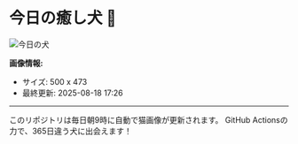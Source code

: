 # 今日の癒し犬 🐶

![今日の犬](https://cdn2.thedogapi.com/images/tnyhQd2vI.jpg)

**画像情報:**
- サイズ: 500 x 473
- 最終更新: 2025-08-18 17:26

---

このリポジトリは毎日朝9時に自動で猫画像が更新されます。
GitHub Actionsの力で、365日違う犬に出会えます！
